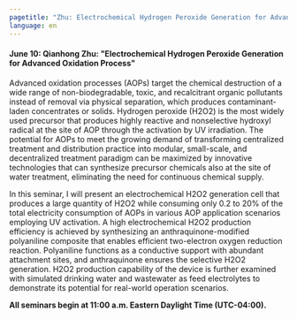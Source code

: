 ```yaml
---
pagetitle: "Zhu: Electrochemical Hydrogen Peroxide Generation for Advanced Oxidation Process"
language: en
---
```



#### June 10: Qianhong Zhu: "Electrochemical Hydrogen Peroxide Generation for Advanced Oxidation Process"

Advanced oxidation processes (AOPs) target the chemical destruction of
a wide range of non-biodegradable, toxic, and recalcitrant organic
pollutants instead of removal via physical separation, which produces
contaminant-laden concentrates or solids. Hydrogen peroxide (H2O2) is
the most widely used precursor that produces highly reactive and
nonselective hydroxyl radical at the site of AOP through the
activation by UV irradiation. The potential for AOPs to meet the
growing demand of transforming centralized treatment and distribution
practice into modular, small-scale, and decentralized treatment
paradigm can be maximized by innovative technologies that can
synthesize precursor chemicals also at the site of water treatment,
eliminating the need for continuous chemical supply.

In this seminar, I will present an electrochemical H2O2 generation
cell that produces a large quantity of H2O2 while consuming only 0.2
to 20% of the total electricity consumption of AOPs in various AOP
application scenarios employing UV activation. A high electrochemical
H2O2 production efficiency is achieved by synthesizing an
anthraquinone-modified polyaniline composite that enables efficient
two-electron oxygen reduction reaction. Polyaniline functions as a
conductive support with abundant attachment sites, and anthraquinone
ensures the selective H2O2 generation. H2O2 production capability of
the device is further examined with simulated drinking water and
wastewater as feed electrolytes to demonstrate its potential for
real-world operation scenarios.

**All seminars begin at 11:00 a.m. Eastern Daylight Time
(UTC-04:00).**
